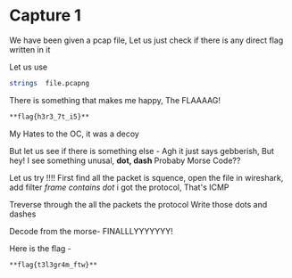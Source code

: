 # Capture 1

We have been given a pcap file, Let us just check if there is any direct flag written in it

Let us use 
```bash 
strings  file.pcapng
```

There is something that makes me happy, The FLAAAAG!








 ```bash
**flag{h3r3_7t_i5}**
```

My Hates to the OC, it was a decoy

But let us see if there is something else - 
Agh it just says gebberish, 
But hey! I see something unusal, **dot, dash**
Probaby Morse Code??

Let us try !!!!
First find all the packet is squence, open the file in wireshark, add filter *frame contains dot*
i got the protocol, That's ICMP

Treverse through the all the packets the protocol
Write those dots and dashes 

Decode from the morse-
FINALLLYYYYYYY!

Here is the flag - 
```bash
**flag{t3l3gr4m_ftw}**
```

